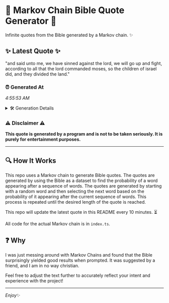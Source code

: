 # 📖 Markov Chain Bible Quote Generator 📖

Infinite quotes from the Bible generated by a Markov chain. ✨

## ✨ Latest Quote ✨
"and said unto me, we have sinned against the lord, we will go up and fight, according to all that the lord commanded moses, so the children of israel did, and they divided the land."

### ⏰ Generated At
*4:55:53 AM*

<details>
    <summary>🛠️ Generation Details</summary>
    <p>
        <strong>🌱 Seed:</strong> and<br>
        <strong>🔄 Iterations:</strong> 34<br>
        <strong>📜 Context History:</strong><br>[ and ]: said<br>[ and, said ]: unto<br>[ and, said, unto ]: me,<br>[ and, said, unto, me, ]: we<br>[ and, said, unto, me,, we ]: have<br>[ and, said, unto, me,, we, have ]: sinned<br>[ said, unto, me,, we, have, sinned ]: against<br>[ unto, me,, we, have, sinned, against ]: the<br>[ me,, we, have, sinned, against, the ]: lord,<br>[ we, have, sinned, against, the, lord, ]: we<br>[ have, sinned, against, the, lord,, we ]: will<br>[ sinned, against, the, lord,, we, will ]: go<br>[ against, the, lord,, we, will, go ]: up<br>[ the, lord,, we, will, go, up ]: and<br>[ lord,, we, will, go, up, and ]: fight,<br>[ we, will, go, up, and, fight, ]: according<br>[ will, go, up, and, fight,, according ]: to<br>[ go, up, and, fight,, according, to ]: all<br>[ up, and, fight,, according, to, all ]: that<br>[ and, fight,, according, to, all, that ]: the<br>[ fight,, according, to, all, that, the ]: lord<br>[ according, to, all, that, the, lord ]: commanded<br>[ to, all, that, the, lord, commanded ]: moses,<br>[ all, that, the, lord, commanded, moses, ]: so<br>[ that, the, lord, commanded, moses,, so ]: the<br>[ the, lord, commanded, moses,, so, the ]: children<br>[ lord, commanded, moses,, so, the, children ]: of<br>[ commanded, moses,, so, the, children, of ]: israel<br>[ moses,, so, the, children, of, israel ]: did,<br>[ so, the, children, of, israel, did, ]: and<br>[ the, children, of, israel, did,, and ]: they<br>[ children, of, israel, did,, and, they ]: divided<br>[ of, israel, did,, and, they, divided ]: the<br>[ israel, did,, and, they, divided, the ]: land.<br>
    </p>
</details>

### ⚠️ Disclaimer ⚠️
**This quote is generated by a program and is not to be taken seriously. It is purely for entertainment purposes.**

---

## 🔍 How It Works

This repo uses a Markov chain to generate Bible quotes. The quotes are generated by using the Bible as a dataset to find the probability of a word appearing after a sequence of words. The quotes are generated by starting with a random word and then selecting the next word based on the probability of it appearing after the current sequence of words. This process is repeated until the desired length of the quote is reached.

This repo will update the latest quote in this README every 10 minutes. ⏳

All code for the actual Markov chain is in `index.ts`.

## ❓ Why

I was just messing around with Markov Chains and found that the Bible surprisingly yielded good results when prompted. 
It was suggested by a friend, and I am in no way christian.

Feel free to adjust the text further to accurately reflect your intent and experience with the project!

---

*Enjoy*✨

